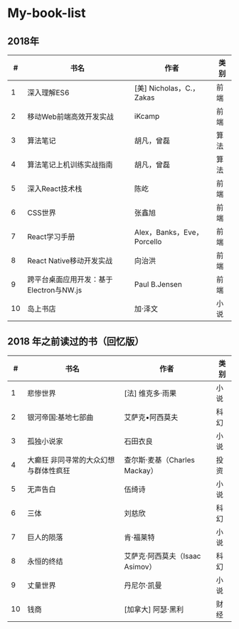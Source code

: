 # My-book-list

## 2018年

| # | 书名 | 作者 | 类别 |
|---| ---- | ---- | ---- |
| 1 | 深入理解ES6 | [美] Nicholas，C.，Zakas | 前端 |
| 2 | 移动Web前端高效开发实战 | iKcamp | 前端 |
| 3 | 算法笔记 | 胡凡，曾磊 | 算法 |
| 4 | 算法笔记上机训练实战指南 | 胡凡，曾磊 | 算法 |
| 5 | 深入React技术栈 | 陈屹 | 前端 |
| 6 | CSS世界 | 张鑫旭 | 前端 |
| 7 | React学习手册 | Alex，Banks，Eve，Porcello | 前端 |
| 8 | React Native移动开发实战 | 向治洪 | 前端 |
| 9 | 跨平台桌面应用开发：基于Electron与NW.js | Paul B.Jensen | 前端 |
| 10 | 岛上书店 | 加·泽文 | 小说 |

## 2018 年之前读过的书（回忆版）

| # | 书名 | 作者 | 类别 |
|---| ---- | ---- | ---- |
| 1 | 悲惨世界 | [法] 维克多·雨果 | 小说 |
| 2 | 银河帝国:基地七部曲 | 艾萨克•阿西莫夫 | 科幻 |
| 3 | 孤独小说家 | 石田衣良 | 小说 |
| 4 | 大癫狂 非同寻常的大众幻想与群体性疯狂 | 查尔斯·麦基（Charles Mackay）| 投资 |
| 5 | 无声告白 | 伍绮诗 | 小说 |
| 6 | 三体 | 刘慈欣 | 科幻 |
| 7 | 巨人的陨落 | 肯·福莱特 | 小说 |
| 8 | 永恒的终结 | 艾萨克·阿西莫夫（Isaac Asimov）| 科幻 |
| 9 | 丈量世界 | 丹尼尔·凯曼 | 小说 |
| 10 | 钱商 | [加拿大] 阿瑟·黑利 | 财经 |